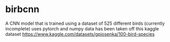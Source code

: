 # birbcnn
A CNN model that is trained using a dataset of 525 different birds (currently incomplete)
uses pytorch and numpy
data has been taken off this kaggle dataset
https://www.kaggle.com/datasets/gpiosenka/100-bird-species
